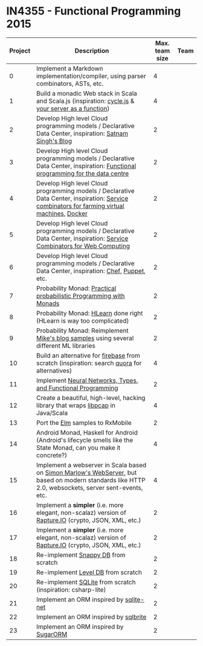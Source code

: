 # IN4355 - Functional Programming 2015

| Project | Description | Max. team size | Team |
| ------- | ----------- | -------------- | ---- |
| 0 | Implement a Markdown implementation/compiler, using parser combinators, ASTs, etc. | 4 |  | 
| 1 | Build a monadic Web stack in Scala and Scala.js (inspiration: [cycle.js](http://cycle.js.org/) & [your server as a function](http://dl.acm.org/citation.cfm?id=2525538)) | 4 |  | 
| 2 | Develop High level Cloud programming models / Declarative Data Center, inspiration: [Satnam Singh's Blog](http://blog.raintown.org/) | 2 |  | 
| 3 | Develop High level Cloud programming models / Declarative Data Center, inspiration: [Functional programming for the data centre](http://research.microsoft.com/en-us/um/people/simonpj/papers/parallel/epstein-thesis.pdf) | 2 |  | 
| 4 | Develop High level Cloud programming models / Declarative Data Center, inspiration: [Service combinators for farming virtual machines](http://research.microsoft.com/pubs/70522/tr-2007-165.pdf), [Docker](https://www.docker.com/) | 2 |  | 
| 5 | Develop High level Cloud programming models / Declarative Data Center, inspiration: [Service Combinators for Web Computing](http://citeseerx.ist.psu.edu/viewdoc/download?doi=10.1.1.165.8408&rep=rep1&type=pdf) | 2 |  | 
| 6 | Develop High level Cloud programming models / Declarative Data Center, inspiration: [Chef](https://www.chef.io/), [Puppet](https://github.com/puppetlabs/puppet), etc. | 2 |  | 
| 7 | Probability Monad: [Practical probabilistic Programming with Monads](http://dl.acm.org/citation.cfm?id=2804317) | 2 |  | 
| 8 | Probability Monad: [HLearn](https://izbicki.me/public/papers/tfp2013-hlearn-a-machine-learning-library-for-haskell.pdf) done right (HLearn is way too complicated) | 2 |  | 
| 9 | Probability Monad: Reimplement [Mike's blog samples](https://xyclade.github.io/MachineLearning/)  using several different ML libraries| 2 |  | 
| 10 | Build an alternative for [firebase](https://www.firebase.com/) from scratch (inspiration: search [quora](https://www.quora.com/) for alternatives) | 4 |  | 
| 11 | Implement [Neural Networks, Types, and Functional Programming](http://colah.github.io/posts/2015-09-NN-Types-FP/) | 2 |  | 
| 12 | Create a beautiful, high-level, hacking library that wraps [libpcap](http://sourceforge.net/projects/libpcap/) in Java/Scala | 4 |  | 
| 13 | Port the [Elm](http://elm-lang.org/) samples to RxMobile | 2 |  | 
| 14 | Android Monad, Haskell for Android (Android's lifecycle smells like the State Monad, can you make it concrete?) | 4 |  | 
| 15 | Implement a webserver in Scala based on [Simon Marlow's WebServer](http://community.haskell.org/~simonmar/papers/web-server-jfp.pdf), but based on modern standards like HTTP 2.0, websockets, server sent-events, etc. | 4 |  | 
| 16 | Implement a **simpler** (i.e. more elegant, non-scalaz) version of [Rapture.IO](http://rapture.io/) (crypto, JSON, XML, etc.) | 2 |  | 
| 17 | Implement a **simpler** (i.e. more elegant, non-scalaz) version of [Rapture.IO](http://rapture.io/) (crypto, JSON, XML, etc.) | 2 |  | 
| 18 | Re-implement [Snappy DB](http://www.snappydb.com/) from scratch | 2 |  | 
| 19 | Re-implement [Level DB](http://leveldb.org/) from scratch | 2 |  | 
| 20 | Re-implement [SQLite](https://www.sqlite.org/) from scratch (inspiration: csharp-lite) | 2 |  | 
| 21 | Implement an ORM inspired by [sqlite-net](https://github.com/praeclarum/sqlite-net) | 2 |  | 
| 22 | Implement an ORM inspired by [sqlbrite](https://github.com/square/sqlbrite) | 2 |  | 
| 23 | Implement an ORM inspired by [SugarORM](http://satyan.github.io/sugar/) | 2 |  | 
